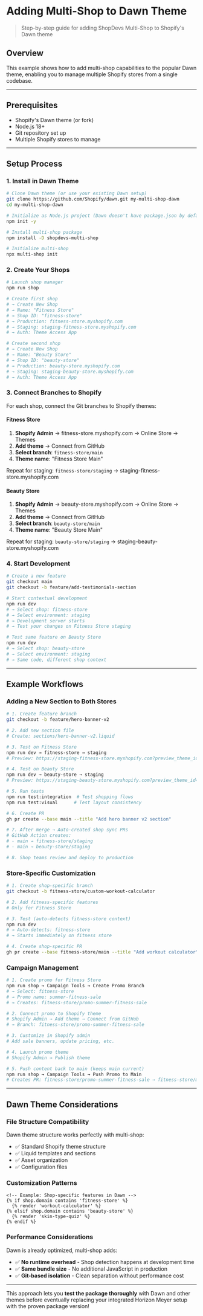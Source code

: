# Adding Multi-Shop to Dawn Theme

> Step-by-step guide for adding ShopDevs Multi-Shop to Shopify's Dawn theme

## Overview

This example shows how to add multi-shop capabilities to the popular Dawn theme, enabling you to manage multiple Shopify stores from a single codebase.

---

## Prerequisites

- Shopify's Dawn theme (or fork)
- Node.js 18+
- Git repository set up
- Multiple Shopify stores to manage

---

## Setup Process

### 1. Install in Dawn Theme

```bash
# Clone Dawn theme (or use your existing Dawn setup)
git clone https://github.com/Shopify/dawn.git my-multi-shop-dawn
cd my-multi-shop-dawn

# Initialize as Node.js project (Dawn doesn't have package.json by default)
npm init -y

# Install multi-shop package
npm install -D shopdevs-multi-shop

# Initialize multi-shop
npx multi-shop init
```

### 2. Create Your Shops

```bash
# Launch shop manager
npm run shop

# Create first shop
# → Create New Shop
# → Name: "Fitness Store"
# → Shop ID: "fitness-store"  
# → Production: fitness-store.myshopify.com
# → Staging: staging-fitness-store.myshopify.com
# → Auth: Theme Access App

# Create second shop
# → Create New Shop  
# → Name: "Beauty Store"
# → Shop ID: "beauty-store"
# → Production: beauty-store.myshopify.com
# → Staging: staging-beauty-store.myshopify.com
# → Auth: Theme Access App
```

### 3. Connect Branches to Shopify

For each shop, connect the Git branches to Shopify themes:

#### Fitness Store
1. **Shopify Admin** → fitness-store.myshopify.com → Online Store → Themes
2. **Add theme** → Connect from GitHub
3. **Select branch**: `fitness-store/main`
4. **Theme name**: "Fitness Store Main"

Repeat for staging: `fitness-store/staging` → staging-fitness-store.myshopify.com

#### Beauty Store  
1. **Shopify Admin** → beauty-store.myshopify.com → Online Store → Themes
2. **Add theme** → Connect from GitHub
3. **Select branch**: `beauty-store/main`
4. **Theme name**: "Beauty Store Main"

Repeat for staging: `beauty-store/staging` → staging-beauty-store.myshopify.com

### 4. Start Development

```bash
# Create a new feature
git checkout main
git checkout -b feature/add-testimonials-section

# Start contextual development  
npm run dev
# → Select shop: fitness-store
# → Select environment: staging
# → Development server starts
# → Test your changes on Fitness Store staging

# Test same feature on Beauty Store
npm run dev
# → Select shop: beauty-store  
# → Select environment: staging
# → Same code, different shop context
```

---

## Example Workflows

### Adding a New Section to Both Stores

```bash
# 1. Create feature branch
git checkout -b feature/hero-banner-v2

# 2. Add new section file
# Create: sections/hero-banner-v2.liquid

# 3. Test on Fitness Store
npm run dev → fitness-store → staging
# Preview: https://staging-fitness-store.myshopify.com?preview_theme_id=...

# 4. Test on Beauty Store  
npm run dev → beauty-store → staging
# Preview: https://staging-beauty-store.myshopify.com?preview_theme_id=...

# 5. Run tests
npm run test:integration  # Test shopping flows
npm run test:visual      # Test layout consistency

# 6. Create PR
gh pr create --base main --title "Add hero banner v2 section"

# 7. After merge → Auto-created shop sync PRs
# GitHub Action creates:
# - main → fitness-store/staging  
# - main → beauty-store/staging

# 8. Shop teams review and deploy to production
```

### Store-Specific Customization

```bash
# 1. Create shop-specific branch  
git checkout -b fitness-store/custom-workout-calculator

# 2. Add fitness-specific features
# Only for Fitness Store

# 3. Test (auto-detects fitness-store context)
npm run dev
# → Auto-detects: fitness-store
# → Starts immediately on fitness store

# 4. Create shop-specific PR
gh pr create --base fitness-store/main --title "Add workout calculator"
```

### Campaign Management

```bash
# 1. Create promo for Fitness Store
npm run shop → Campaign Tools → Create Promo Branch
# → Select: fitness-store
# → Promo name: summer-fitness-sale
# → Creates: fitness-store/promo-summer-fitness-sale

# 2. Connect promo to Shopify theme
# Shopify Admin → Add theme → Connect from GitHub
# → Branch: fitness-store/promo-summer-fitness-sale

# 3. Customize in Shopify admin  
# Add sale banners, update pricing, etc.

# 4. Launch promo theme
# Shopify Admin → Publish theme

# 5. Push content back to main (keeps main current)
npm run shop → Campaign Tools → Push Promo to Main
# Creates PR: fitness-store/promo-summer-fitness-sale → fitness-store/main
```

---

## Dawn Theme Considerations

### File Structure Compatibility

Dawn theme structure works perfectly with multi-shop:
- ✅ Standard Shopify theme structure
- ✅ Liquid templates and sections
- ✅ Asset organization  
- ✅ Configuration files

### Customization Patterns

```liquid
<!-- Example: Shop-specific features in Dawn -->
{% if shop.domain contains 'fitness-store' %}
  {% render 'workout-calculator' %}
{% elsif shop.domain contains 'beauty-store' %}
  {% render 'skin-type-quiz' %}
{% endif %}
```

### Performance Considerations

Dawn is already optimized, multi-shop adds:
- ✅ **No runtime overhead** - Shop detection happens at development time
- ✅ **Same bundle size** - No additional JavaScript in production
- ✅ **Git-based isolation** - Clean separation without performance cost

---

This approach lets you **test the package thoroughly** with Dawn and other themes before eventually replacing your integrated Horizon Meyer setup with the proven package version!